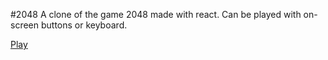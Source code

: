 #2048
A clone of the game 2048 made with react. Can be played with on-screen buttons or keyboard.

[Play](https://cjsellwood.github.io/2048/)
